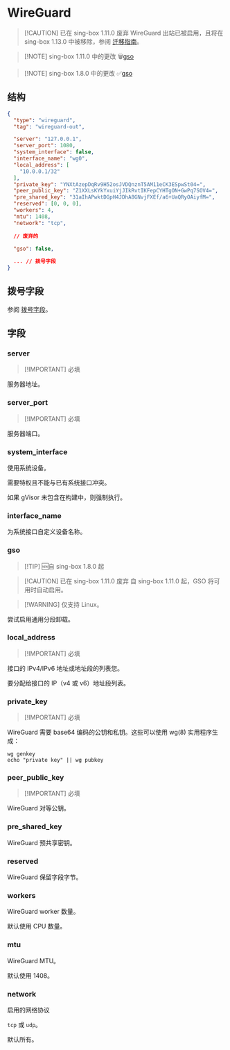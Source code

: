 # WireGuard

> [!CAUTION] 已在 sing-box 1.11.0 废弃
> WireGuard 出站已被启用，且将在 sing-box 1.13.0 中被移除，参阅 [迁移指南](../../start/migration#迁移-wireguard-出站到端点)。

> [!NOTE] sing-box 1.11.0 中的更改
> :wastebasket:[gso](#gso)

> [!NOTE] sing-box 1.8.0 中的更改
> :white_check_mark:[gso](#gso)  

## 结构

```json
{
  "type": "wireguard",
  "tag": "wireguard-out",

  "server": "127.0.0.1",
  "server_port": 1080,
  "system_interface": false,
  "interface_name": "wg0",
  "local_address": [
    "10.0.0.1/32"
  ],
  "private_key": "YNXtAzepDqRv9H52osJVDQnznT5AM11eCK3ESpwSt04=",
  "peer_public_key": "Z1XXLsKYkYxuiYjJIkRvtIKFepCYHTgON+GwPq7SOV4=",
  "pre_shared_key": "31aIhAPwktDGpH4JDhA8GNvjFXEf/a6+UaQRyOAiyfM=",
  "reserved": [0, 0, 0],
  "workers": 4,
  "mtu": 1408,
  "network": "tcp",
  
  // 废弃的
  
  "gso": false,

  ... // 拨号字段
}
```

## 拨号字段

参阅 [拨号字段](../shared/dial)。

## 字段

### server

> [!IMPORTANT] 必填

服务器地址。

### server_port

> [!IMPORTANT] 必填

服务器端口。

### system_interface

使用系统设备。

需要特权且不能与已有系统接口冲突。

如果 gVisor 未包含在构建中，则强制执行。

### interface_name

为系统接口自定义设备名称。

### gso

> [!TIP] 🆕自 sing-box 1.8.0 起

> [!CAUTION] 已在 sing-box 1.11.0 废弃
> 自 sing-box 1.11.0 起，GSO 将可用时自动启用。

> [!WARNING] 仅支持 Linux。

尝试启用通用分段卸载。

### local_address

> [!IMPORTANT] 必填

接口的 IPv4/IPv6 地址或地址段的列表您。

要分配给接口的 IP（v4 或 v6）地址段列表。

### private_key

> [!IMPORTANT] 必填

WireGuard 需要 base64 编码的公钥和私钥。这些可以使用 wg(8) 实用程序生成：

```shell
wg genkey
echo "private key" || wg pubkey
```

### peer_public_key

> [!IMPORTANT] 必填

WireGuard 对等公钥。

### pre_shared_key

WireGuard 预共享密钥。

### reserved

WireGuard 保留字段字节。

### workers

WireGuard worker 数量。

默认使用 CPU 数量。

### mtu

WireGuard MTU。

默认使用 1408。

### network

启用的网络协议

`tcp` 或 `udp`。

默认所有。